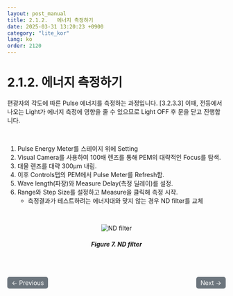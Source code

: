```yaml
---
layout: post_manual
title: 2.1.2.	에너지 측정하기
date: 2025-03-31 13:20:23 +0900
category: "lite_kor"
lang: ko
order: 2120
---
```


# 2.1.2.	에너지 측정하기

편광자의 각도에 따른 Pulse 에너지를 측정하는 과정입니다. [3.2.3.3] 이때, 전등에서 나오는 Light가 에너지 측정에 영향을 줄 수 있으므로 Light OFF 후 문을 닫고 진행합니다.

<br/> <!-- 한줄 띄기 -->

1.	Pulse Energy Meter를 스테이지 위에 Setting
2.	Visual Camera를 사용하여 100배 렌즈를 통해 PEM의 대략적인 Focus를 탐색.
3.	대물 렌즈를 대략 300μm 내림.
4.	이후 Controls탭의 PEM에서 Pulse Meter를 Refresh함.
5.	Wave length(파장)와 Measure Delay(측정 딜레이)를 설정.
6.	Range와 Step Size를 설정하고 Measure을 클릭해 측정 시작.
    -	측정결과가 테스트하려는 에너지대와 맞지 않는 경우 ND filter를 교체


<br/> <!-- 한줄 띄기 -->

<!-- 중앙 정렬 이미지 -->
<p align="center"> 
  <img src="/assets/Chapter-2/ND filter.png" alt="ND filter">
</p>

<!-- 이미지 설명 -->
<div align="center"> 
<h5>Figure 7.	ND filter</h5>
</div>

<!-- 이전/다음 페이지 버튼 -->
<br/>
<br/>
<div style="display: flex; justify-content: space-between; align-items: center; margin-top: 10;">
  <!-- 이전 페이지 버튼 -->
  <a href="/manuals/manuals_lite_kor/Chapter 2/Chapter 2-1-1/" class="btn btn-primary" style="display: inline-block; padding: 5px 10px; background-color: #6c757d; color: white; text-decoration: none; border-radius: 5px;">
    ← Previous
  </a>

  <!-- 다음 페이지 버튼 -->
  <a href="/manuals/manuals_lite_kor/Chapter 2/Chapter 2-1-3/" class="btn btn-primary" style="display: inline-block; padding: 5px 10px; background-color: #6c757d; color: white; text-decoration: none; border-radius: 5px;">
    Next →
  </a>
</div>